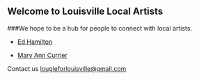 ## Welcome to Louisville Local Artists

###We hope to be a hub for people to connect with local artists.

- [Ed Hamilton](https://en.wikipedia.org/wiki/Ed_Hamilton)

- [Mary Ann Currier](https://www.pbs.org/video/master-of-still-life-mary-ann-currier-mndrza/)

Contact us
lougleforlouisville@gmail.com 
